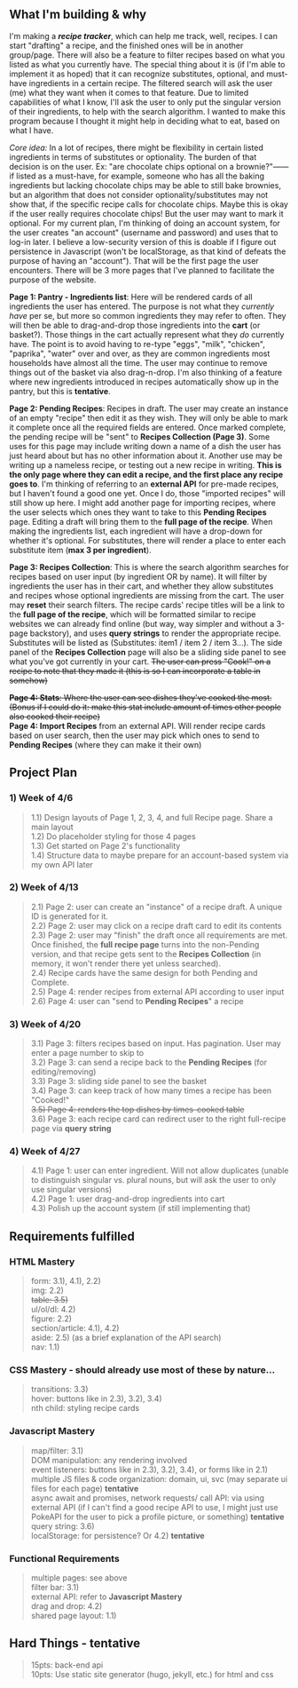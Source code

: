 ## What I'm building & why  
I'm making a ***recipe tracker***, which can help me track, well, recipes. I can start "drafting" a recipe, and the finished ones will be in another group/page. There will also be a feature to filter recipes based on what you listed as what you currently have. The special thing about it is (if I'm able to implement it as hoped) that it can recognize substitutes, optional, and must-have ingredients in a certain recipe. The filtered search will ask the user (me) what they want when it comes to that feature. Due to limited capabilities of what I know, I'll ask the user to only put the singular version of their ingredients, to help with the search algorithm. I wanted to make this program because I thought it might help in deciding what to eat, based on what I have.  

*Core idea:* In a lot of recipes, there might be flexibility in certain listed ingredients in terms of substitutes or optionality. The burden of that decision is on the user. Ex: "are chocolate chips optional on a brownie?"—— if listed as a must-have, for example, someone who has all the baking ingredients but lacking chocolate chips may be able to still bake brownies, but an algorithm that does not consider optionality/substitutes may not show that, if the specific recipe calls for chocolate chips. Maybe this is okay if the user really requires chocolate chips! But the user may want to mark it optional. For my current plan, I'm thinking of doing an account system, for the user creates "an account" (username and password) and uses that to log-in later. I believe a low-security version of this is doable if I figure out persistence in Javascript (won't be localStorage, as that kind of defeats the purpose of having an "account"). That will be the first page the user encounters. There will be 3 more pages that I've planned to facilitate the purpose of the website.  

**Page 1: Pantry - Ingredients list**: Here will be rendered cards of all ingredients the user has entered. The purpose is not what they *currently have* per se, but more so common ingredients they may refer to often. They will then be able to drag-and-drop those ingredients into the **cart** (or basket?). Those things in the cart actually represent what they *do* currently have. The point is to avoid having to re-type "eggs", "milk", "chicken", "paprika", "water" over and over, as they are common ingredients most households have almost all the time. The user may continue to remove things out of the basket via also drag-n-drop. I'm also thinking of a feature where new ingredients introduced in recipes automatically show up in the pantry, but this is **tentative**.  

**Page 2: Pending Recipes**: Recipes in draft. The user may create an instance of an empty "recipe" then edit it as they wish. They will only be able to mark it complete once all the required fields are entered. Once marked complete, the pending recipe will be "sent" to **Recipes Collection (Page 3)**. Some uses for this page may include writing down a name of a dish the user has just heard about but has no other information about it. Another use may be writing up a nameless recipe, or testing out a new recipe in writing. **This is the only page where they can edit a recipe, and the first place any recipe goes to**. I'm thinking of referring to an **external API** for pre-made recipes, but I haven't found a good one yet. Once I do, those "imported recipes" will still show up here. I might add another page for importing recipes, where the user selects which ones they want to take to this **Pending Recipes** page. Editing a draft will bring them to the **full page of the recipe**. When making the ingredients list, each ingredient will have a drop-down for whether it's optional. For substitutes, there will render a place to enter each substitute item (**max 3 per ingredient**).  

**Page 3: Recipes Collection**: This is where the search algorithm searches for recipes based on user input (by ingredient OR by name). It will filter by ingredients the user has in their cart, and whether they allow substitutes and recipes whose optional ingredients are missing from the cart. The user may **reset** their search filters. The recipe cards' recipe titles will be a link to the **full page of the recipe**, which will be formatted similar to recipe websites we can already find online (but way, way simpler and without a 3-page backstory), and uses **query strings** to render the appropriate recipe. Substitutes will be listed as (Substitutes: item1 / item 2 / item 3...). The side panel of the **Recipes Collection** page will also be a sliding side panel to see what you've got currently in your cart. ~~The user can press "Cook!" on a recipe to note that they made it (this is so I can incorporate a table in somehow)~~  

~~**Page 4: Stats**: Where the user can see dishes they've cooked the most. (Bonus if I could do it: make this stat include amount of times other people also cooked their recipe)~~  
**Page 4: Import Recipes** from an external API. Will render recipe cards based on user search, then the user may pick which ones to send to **Pending Recipes** (where they can make it their own)

## Project Plan
### 1) Week of 4/6  
> 1.1) Design layouts of Page 1, 2, 3, 4, and full Recipe page. Share a main layout  
> 1.2) Do placeholder styling for those 4 pages  
> 1.3) Get started on Page 2's functionality  
> 1.4) Structure data to maybe prepare for an account-based system via my own API later  
### 2) Week of 4/13
> 2.1) Page 2: user can create an "instance" of a recipe draft. A unique ID is generated for it.  
> 2.2) Page 2: user may click on a recipe draft card to edit its contents  
> 2.3) Page 2: user may "finish" the draft once all requirements are met. Once finished, the **full recipe page** turns into the non-Pending version, and that recipe gets sent to the **Recipes Collection** (in memory, it won't render there yet unless searched).  
> 2.4) Recipe cards have the same design for both Pending and Complete.  
> 2.5) Page 4: render recipes from external API according to user input
> 2.6) Page 4: user can "send to **Pending Recipes**" a recipe
### 3) Week of 4/20
> 3.1) Page 3: filters recipes based on input. Has pagination. User may enter a page number to skip to  
> 3.2) Page 3: can send a recipe back to the **Pending Recipes** (for editing/removing)  
> 3.3) Page 3: sliding side panel to see the basket  
> 3.4) Page 3: can keep track of how many times a recipe has been "Cooked!"  
> ~~3.5) Page 4: renders the top dishes by times-cooked table~~  
> 3.6) Page 3: each recipe card can redirect user to the right full-recipe page via **query string**  
### 4) Week of 4/27  
> 4.1) Page 1: user can enter ingredient. Will not allow duplicates (unable to distinguish singular vs. plural nouns, but will ask the user to only use singular versions)  
> 4.2) Page 1: user drag-and-drop ingredients into cart  
> 4.3) Polish up the account system (if still implementing that)  

## Requirements fulfilled  
### HTML Mastery  
> form: 3.1), 4.1), 2.2)  
> img: 2.2)  
> ~~table: 3.5)~~  
> ul/ol/dl: 4.2)  
> figure: 2.2)  
> section/article: 4.1), 4.2)  
> aside: 2.5) (as a brief explanation of the API search)  
> nav: 1.1)  

### CSS Mastery - should already use most of these by nature...  
> transitions: 3.3)  
> hover: buttons like in 2.3), 3.2), 3.4)  
> nth child: styling recipe cards  

### Javascript Mastery  
> map/filter: 3.1)  
> DOM manipulation: any rendering involved  
> event listeners: buttons like in 2.3), 3.2), 3.4), or forms like in 2.1)  
> multiple JS files & code organization: domain, ui, svc (may separate ui files for each page) **tentative**  
> async await and promises, network requests/ call API: via using external API (if I can't find a good recipe API to use, I might just use PokeAPI for the user to pick a profile picture, or something) **tentative**  
> query string: 3.6)  
> localStorage: for persistence? Or 4.2) **tentative**  

### Functional Requirements  
> multiple pages: see above  
> filter bar: 3.1)  
> external API: refer to **Javascript Mastery**  
> drag and drop: 4.2)  
> shared page layout: 1.1)  

## Hard Things - tentative  
> 15pts: back-end api  
> 10pts: Use static site generator (hugo, jekyll, etc.) for html and css

